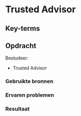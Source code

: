 # Trusted Advisor

## Key-terms

## Opdracht
Bestudeer:

- Trusted Advisor

### Gebruikte bronnen

### Ervaren problemen

### Resultaat

